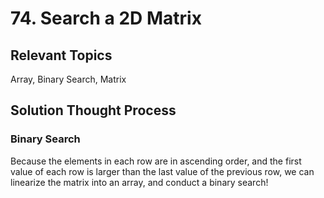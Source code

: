 # 74. Search a 2D Matrix
## Relevant Topics
Array, Binary Search, Matrix

## Solution Thought Process
### Binary Search
Because the elements in each row are in ascending order, and the first value of each row is larger than the last value of the previous row, we can linearize the matrix into an array, and conduct a binary search!